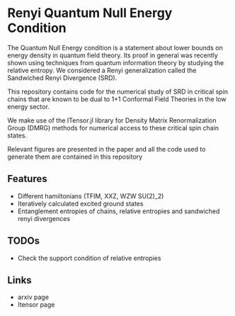 # Renyi Quantum Null Energy Condition

The Quantum Null Energy condition is a statement about lower bounds on energy density in quantum field theory. Its proof in general was recently shown using techniques from quantum information theory by studying the relative entropy. We considered a Renyi generalization called the Sandwiched Renyi Divergence (SRD).

This repository contains code for the numerical study of SRD in critical spin chains that are known to be dual to 1+1 Conformal Field Theories in the low energy sector.

We make use of the ITensor.jl library for Density Matrix Renormalization Group (DMRG) methods for numerical access to these critical spin chain states.

Relevant figures are presented in the paper and all the code used to generate them are contained in this repository

## Features
- Different hamiltonians (TFIM, XXZ, WZW SU(2)_2)
- Iteratively calculated excited ground states
- Entanglement entropies of chains, relative entropies and sandwiched renyi divergences

## TODOs
- Check the support condition of relative entropies

## Links
- arxiv page
- Itensor page
